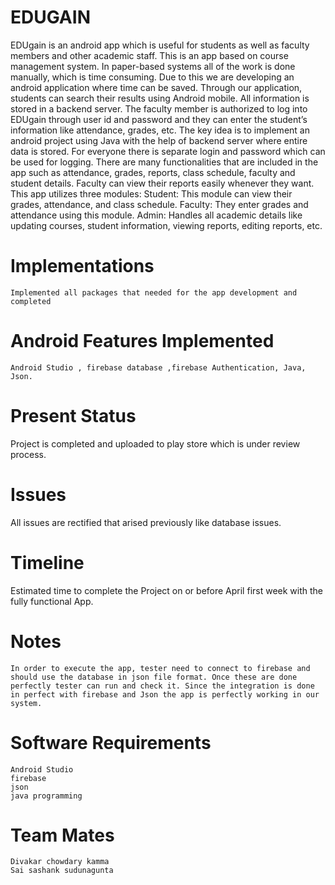 # EDUGAIN

EDUgain is an android app which is useful for students as well as faculty members and other academic staff. This is an app based on course management system. In paper-based systems all of the work is done manually, which is time consuming. Due to this we are developing an android application where time can be saved. Through our application, students can search their results using Android mobile. All information is stored in a backend server. The faculty member is authorized to log into EDUgain through user id and password and they can enter the student’s information like attendance, grades, etc. The key idea is to implement an android project using Java with the help of backend server where entire data is stored. For everyone there is separate login and password which can be used for logging. There are many functionalities that are included in the app such as attendance, grades, reports, class schedule, faculty and student details. Faculty can view their reports easily whenever they want. This app utilizes three modules:
Student: This module can view their grades, attendance, and class schedule.
Faculty: They enter grades and attendance using this module.
Admin: Handles all academic details like updating courses, student information, viewing reports, editing reports, etc.


# Implementations 
    Implemented all packages that needed for the app development and completed 
    
# Android Features Implemented
    Android Studio , firebase database ,firebase Authentication, Java, Json.
    
# Present Status
   Project is completed and uploaded to play store which is under review process.
    
# Issues 
   All issues are rectified that arised previously like database issues.
    
# Timeline
  Estimated time to complete the Project on or before April first week with the fully functional App. 
  
# Notes
    In order to execute the app, tester need to connect to firebase and should use the database in json file format. Once these are done perfectly tester can run and check it. Since the integration is done in perfect with firebase and Json the app is perfectly working in our system.
    
# Software Requirements
    Android Studio
    firebase
    json 
    java programming 
 
    
  
# Team Mates
    Divakar chowdary kamma
    Sai sashank sudunagunta
  
